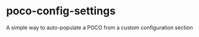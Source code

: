 poco-config-settings
====================

A simple way to auto-populate a POCO from a custom configuration section
